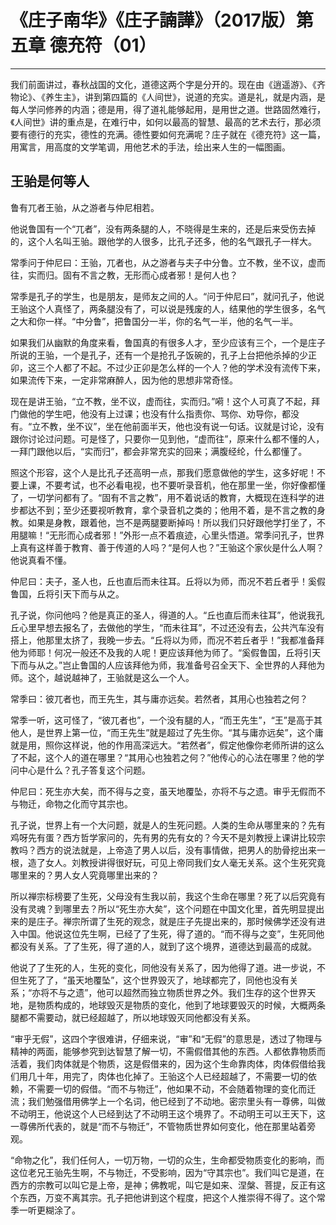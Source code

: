 # 《庄子南华》《庄子諵譁》（2017版）第五章 德充符（01）

------

我们前面讲过，春秋战国的文化，道德这两个字是分开的。现在由《逍遥游》、《齐物论》、《养生主》，讲到第四篇的《人间世》，说道的充实。道是礼，就是内涵，是每人学问修养的内涵；德是用，得了道礼能够起用，是用世之道。世路固然难行，《人间世》讲的重点是，在难行中，如何以最高的智慧、最高的艺术去行，那必须要有德行的充实，德性的充满。德性要如何充满呢？庄子就在《德充符》这一篇，用寓言，用高度的文学笔调，用他艺术的手法，绘出来人生的一幅图画。

## 王骀是何等人

鲁有兀者王骀，从之游者与仲尼相若。

他说鲁国有一个“兀者”，没有两条腿的人，不晓得是生来的，还是后来受伤去掉的，这个人名叫王骀。跟他学的人很多，比孔子还多，他的名气跟孔子一样大。

常季问于仲尼曰：王骀，兀者也，从之游者与夫子中分鲁。立不教，坐不议，虚而往，实而归。固有不言之教，无形而心成者邪！是何人也？

常季是孔子的学生，也是朋友，是师友之间的人。“问于仲尼曰”，就问孔子，他说王骀这个人真怪了，两条腿没有了，可以说是残废的人，结果他的学生很多，名气之大和你一样。“中分鲁”，把鲁国分一半，你的名气一半，他的名气一半。

如果我们从幽默的角度来看，鲁国真的有很多人才，至少应该有三个，一个是庄子所说的王骀，一个是孔子，还有一个是抢孔子饭碗的，孔子上台把他杀掉的少正卯，这三个人都了不起。不过少正卯是怎么样的一个人？他的学术没有流传下来，如果流传下来，一定非常麻醉人，因为他的思想非常奇怪。

现在是讲王骀，“立不教，坐不议，虚而往，实而归。”嗬！这个人可真了不起，拜门做他的学生吧，他没有上过课；也没有什么指责你、骂你、劝导你，都没有。“立不教，坐不议”，坐在他前面半天，他也没有说一句话。议就是讨论，没有跟你讨论过问题。可是怪了，只要你一见到他，“虚而往”，原来什么都不懂的人，一拜门跟他以后，“实而归”，都会非常充实的回来；满腹经纶，什么都懂了。

照这个形容，这个人是比孔子还高明一点，那我们愿意做他的学生，这多好呢！不要上课，不要考试，也不必看电视，也不要听录音机，他在那里一坐，你好像都懂了，一切学问都有了。“固有不言之教”，用不着说话的教育，大概现在连科学的进步都达不到；至少还要视听教育，拿个录音机之类的；他用不着，是不言之教的身教。如果是身教，跟着他，岂不是两腿要断掉吗！所以我们只好跟他学打坐了，不用腿嘛！“无形而心成者邪！”外形一点不着痕迹，心里头悟道。常季问孔子，世界上真有这样善于教育、善于传道的人吗？“是何人也？”王骀这个家伙是什么人啊？他说真看不懂。

仲尼曰：夫子，圣人也，丘也直后而未往耳。丘将以为师，而况不若丘者乎！奚假鲁国，丘将引天下而与从之。

孔子说，你问他吗？他是真正的圣人，得道的人。“丘也直后而未往耳”，他说我孔丘心里早想去报名了，去做他的学生，“而未往耳”，不过还没有去，公共汽车没有搭上，他那里太挤了，我晚一步去。“丘将以为师，而况不若丘者乎！”我都准备拜他为师耶！何况一般还不及我的人呢！更应该拜他为师了。“奚假鲁国，丘将引天下而与从之。”岂止鲁国的人应该拜他为师，我准备号召全天下、全世界的人拜他为师。这个，越说越神了，王骀就是这么一个人。

常季曰：彼兀者也，而王先生，其与庸亦远矣。若然者，其用心也独若之何？

常季一听，这可怪了，“彼兀者也”，一个没有腿的人，“而王先生”，“王”是高于其他人，是世界上第一位，“而王先生”就是超过了先生你。“其与庸亦远矣”，这个庸就是用，照你这样说，他的作用高深远大。“若然者”，假定他像你老师所讲的这么了不起，这个人的道在哪里？“其用心也独若之何？”他传心的心法在哪里？他的学问中心是什么？孔子答复这个问题。

仲尼曰：死生亦大矣，而不得与之变，虽天地覆坠，亦将不与之遗。审乎无假而不与物迁，命物之化而守其宗也。

孔子说，世界上有一个大问题，就是人的生死问题。人类的生命从哪里来的？先有鸡呀先有蛋？西方哲学家问的，先有男的先有女的？今天不是刘教授上课讲比较宗教吗？西方的说法就是，上帝造了男人以后，没有事情做，把男人的肋骨挖出来一根，造了女人。刘教授讲得很好玩，可见上帝同我们女人毫无关系。这个生死究竟哪里来的？男人女人究竟哪里出来的？

所以禅宗标榜要了生死，父母没有生我以前，我这个生命在哪里？死了以后究竟有没有灵魂？到哪里去？所以“死生亦大矣”，这个问题在中国文化里，首先明显提出来的是庄子。禅宗所谓了生死的观念，就是庄子先提出来的，那时候佛学还没有进入中国。他说这位先生啊，已经了了生死，得了道的。“而不得与之变”，生死同他都没有关系。了了生死，得了道的人，就到了这个境界，道德达到最高的成就。

他说了了生死的人，生死的变化，同他没有关系了，因为他得了道。进一步说，不但生死了了，“虽天地覆坠”，这个世界毁灭了，地球都完了，同他也没有关系；“亦将不与之遗”，他可以超然而独立物质世界之外。我们生存的这个世界天地，是物质构成的，地球毁灭是物质的变化，他到了地球要毁灭的时候，大概两条腿都不需要动，就已经超越了，所以地球毁灭同他都没有关系。

“审乎无假”，这四个字很难讲，仔细来说，“审”和“无假”的意思是，透过了物理与精神的两面，能够参究到达智慧了解一切，不需假借其他的东西。人都依靠物质而活着，我们肉体就是个物质，这是假借来的，因为这个生命靠肉体，肉体假借给我们用几十年，用完了，肉体也化掉了。王骀这个人已经超越了，不需要一切的依赖，不需要一切的假借。“而不与物迁”，他如果不动，不会随着物理的变化而迁流；我们勉强借用佛学上一个名词，他已经到了不动地。密宗里头有一尊佛，叫做不动明王，他说这个人已经到达了不动明王这个境界了。不动明王可以王天下，这一尊佛所代表的，就是“而不与物迁”，不管物质世界如何变化，他在那里站着旁观。

“命物之化”，我们任何人，一切万物，一切的众生，生命都受物质变化的影响，而这位老兄王骀先生啊，不与物迁，不受影响，因为“守其宗也”。我们叫它是道，在西方的宗教可以叫它是上帝，是神；佛教呢，叫它是如来、涅槃、菩提，反正有这个东西，万变不离其宗。孔子把他讲到这个程度，把这个人推崇得不得了。这个常季一听更糊涂了。